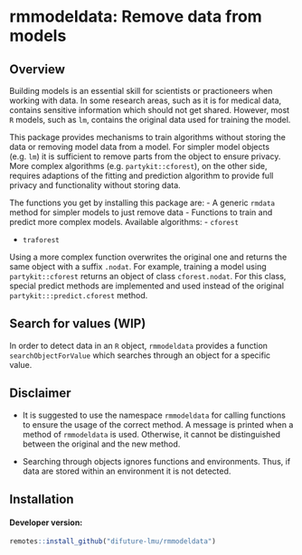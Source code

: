 
<!-- README.md is generated from README.Rmd. Please edit that file -->

# rmmodeldata: Remove data from models

## Overview

Building models is an essential skill for scientists or practioneers
when working with data. In some research areas, such as it is for
medical data, contains sensitive information which should not get
shared. However, most `R` models, such as `lm`, contains the original
data used for training the model.

This package provides mechanisms to train algorithms without storing the
data or removing model data from a model. For simpler model objects
(e.g. `lm`) it is sufficient to remove parts from the object to ensure
privacy. More complex algorithms (e.g. `partykit::cforest`), on the
other side, requires adaptions of the fitting and prediction algorithm
to provide full privacy and functionality without storing data.

The functions you get by installing this package are: - A generic
`rmdata` method for simpler models to just remove data - Functions to
train and predict more complex models. Available algorithms: - `cforest`
- `traforest`

Using a more complex function overwrites the original one and returns
the same object with a suffix `.nodat`. For example, training a model
using `partykit::cforest` returns an object of class `cforest.nodat`.
For this class, special predict methods are implemented and used instead
of the original `partykit:::predict.cforest` method.

## Search for values (WIP)

In order to detect data in an `R` object, `rmmodeldata` provides a
function `searchObjectForValue` which searches through an object for a
specific value.

## Disclaimer

  - It is suggested to use the namespace `rmmodeldata` for calling
    functions to ensure the usage of the correct method. A message is
    printed when a method of `rmmodeldata` is used. Otherwise, it cannot
    be distinguished between the original and the new method.

  - Searching through objects ignores functions and environments. Thus,
    if data are stored within an environment it is not detected.

## Installation

#### Developer version:

``` r
remotes::install_github("difuture-lmu/rmmodeldata")
```

